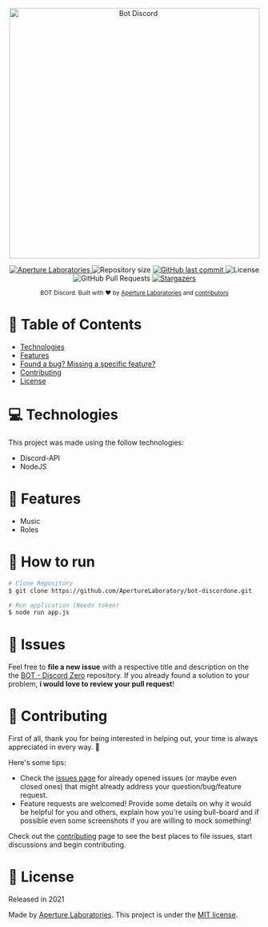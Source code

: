 <p align="center">
   <img src="https://bs-uploads.toptal.io/blackfish-uploads/blog/post/seo/og_image_file/og_image/21026/how-to-make-a-discord-bot-7c0fe302b98b05b145682344b3a4ec59.png" alt="Bot Discord" width="500"/>
</p>

<p align="center">
   <a href="https://aperturelabs.netlify.com">
      <img alt="Aperture Laboratories" src="https://img.shields.io/badge/-Aperture Laboratories-5965e0?style=flat&logoColor=white" />
   </a>
  <img alt="Repository size" src="https://img.shields.io/github/repo-size/ApertureLaboratory/bot-discordone?color=5863d2">

  <a href="https://github.com/ApertureLaboratory/bot-discordone/commits/master">
    <img alt="GitHub last commit" src="https://img.shields.io/github/last-commit/ApertureLaboratory/bot-discordone?color=5863d2">
  </a>
  <img alt="License" src="https://img.shields.io/badge/license-MIT-5965e0">
  <img alt="GitHub Pull Requests" src="https://img.shields.io/github/issues-pr/ApertureLaboratory/bot-discordone?color=5863d2" />
  <a href="https://github.com/ApertureLaboratory/bot-discordone/stargazers">
    <img alt="Stargazers" src="https://img.shields.io/github/stars/ApertureLaboratory/bot-discordone?color=5863d2&logo=github">
  </a>
</p>

<div align="center">
  <sub>BOT Discord. Built with ❤︎ by
    <a href="https://github.com/ApertureLaboratory">Aperture Laboratories</a> and
    <a href="https://github.com/ApertureLaboratory/bot-discordone/graphs/contributors">
      contributors
    </a>
  </sub>
</div>

# :pushpin: Table of Contents

* [Technologies](#computer-technologies)
* [Features](#rocket-features)
* [Found a bug? Missing a specific feature?](#bug-issues)
* [Contributing](#tada-contributing)
* [License](#closed_book-license)

# :computer: Technologies
This project was made using the follow technologies:

* Discord-API
* NodeJS

# :rocket: Features

* Music
* Roles

# :construction_worker: How to run
```bash
# Clone Repository
$ git clone https://github.com/ApertureLaboratory/bot-discordone.git

# Run application (Needs token)
$ node run app.js
```

# :bug: Issues

Feel free to **file a new issue** with a respective title and description on the the [BOT - Discord Zero](https://github.com/ApertureLaboratory/bot-discordone/issues) repository. If you already found a solution to your problem, **i would love to review your pull request**!

# :tada: Contributing
First of all, thank you for being interested in helping out, your time is always appreciated in every way. :100:

Here's some tips:

* Check the [issues page](https://github.com/ApertureLaboratory/bot-discordone/issues) for already opened issues (or maybe even closed ones) that might already address your question/bug/feature request.
* Feature requests are welcomed! Provide some details on why it would be helpful for you and others, explain how you're using bull-board and if possible even some screenshots if you are willing to mock something!

Check out the [contributing](./CONTRIBUTING.md) page to see the best places to file issues, start discussions and begin contributing.

# :closed_book: License

Released in 2021

Made by [Aperture Laboratories](https://github.com/ApertureLaboratory).
This project is under the [MIT license](./LICENSE).
